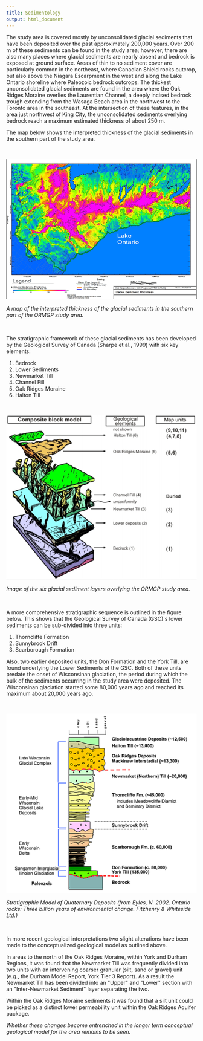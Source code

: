 ```yaml
---
title: Sedimentology
output: html_document
---
```



The study area is covered mostly by unconsolidated glacial sediments that have been deposited over the past approximately 200,000 years. Over 200 m of these sediments can be found in the study area; however, there are also many places where glacial sediments are nearly absent and bedrock is exposed at ground surface. Areas of thin to no sediment cover are particularly common in the northeast, where Canadian Shield rocks outcrop, but also above the Niagara Escarpment in the west and along the Lake Ontario shoreline where Paleozoic bedrock outcrops. The thickest unconsolidated glacial sediments are found in the area where the Oak Ridges Moraine overlies the Laurentian Channel, a deeply incised bedrock trough extending from the Wasaga Beach area in the northwest to the Toronto area in the southeast. At the intersection of these features, in the area just northwest of King City, the unconsolidated sediments overlying bedrock reach a maximum estimated thickness of about 250 m.

The map below shows the interpreted thickness of the glacial sediments in the southern part of the study area.

<br>

![](fig/sediment%20map.webp)

*A map of the interpreted thickness of the glacial sediments in the southern part of the ORMGP study area.*

<br>

The stratigraphic framework of these glacial sediments has been developed by the Geological Survey of Canada (Sharpe et al., 1999) with six key elements:

1. Bedrock
1. Lower Sediments
1. Newmarket Till
1. Channel Fill
1. Oak Ridges Moraine
1. Halton Till

<br>

![](fig/sediment%20fig%201.webp)

*Image of the six glacial sediment layers overlying the ORMGP study area.*

<br>

A more comprehensive stratigraphic sequence is outlined in the figure below. This shows that the Geological Survey of Canada (GSC)'s lower sediments can be sub-divided into three units:

1. Thorncliffe Formation
1. Sunnybrook Drift
1. Scarborough Formation

Also, two earlier deposited units, the Don Formation and the York Till, are found underlying the Lower Sediments of the GSC. Both of these units predate the onset of Wisconsinan glaciation, the period during which the bulk of the sediments occurring in the study area were deposited. The Wisconsinan glaciation started some 80,000 years ago and reached its maximum about 20,000 years ago.

<br>

![](fig/sediment%20layers.webp)

*Stratigraphic Model of Quaternary Deposits (from Eyles, N. 2002. Ontario rocks: Three billion years of environmental change. Fitzhenry & Whiteside Ltd.)*

<br>

In more recent geological interpretations two slight alterations have been made to the conceptualized geological model as outlined above.

In areas to the north of the Oak Ridges Moraine, within York and Durham Regions, it was found that the Newmarket Till was frequently divided into two units with an intervening coarser granular (silt, sand or gravel) unit (e.g., the Durham Model Report, York Tier 3 Report). As a result the Newmarket Till has been divided into an "Upper" and "Lower" section with an "Inter-Newmarket Sediment" layer separating the two.

Within the Oak Ridges Moraine sediments it was found that a silt unit could be picked as a distinct lower permeability unit within the Oak Ridges Aquifer package.

*Whether these changes become entrenched in the longer term conceptual geological model for the area remains to be seen.*